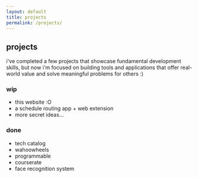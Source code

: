 ```yaml
---
layout: default
title: projects
permalink: /projects/
---
```


## projects

i've completed a few projects that showcase fundamental development skills, but now i'm focused on building tools and applications that offer real-world value and solve meaningful problems for others :)

### wip
- this website :O
- a schedule routing app + web extension
- more secret ideas...

### done
- tech catalog
- wahoowheels
- programmable
- courserate
- face recognition system